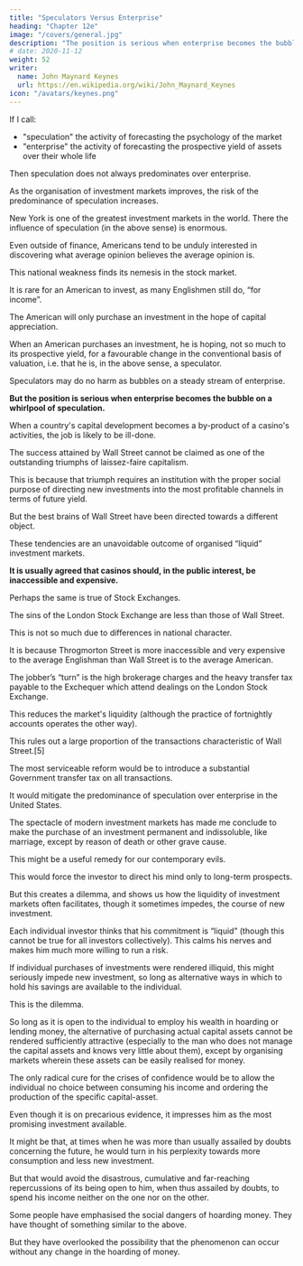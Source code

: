 ```yaml
---
title: "Speculators Versus Enterprise"
heading: "Chapter 12e"
image: "/covers/general.jpg"
description: "The position is serious when enterprise becomes the bubble on a whirlpool of speculation"
# date: 2020-11-12
weight: 52
writer:
  name: John Maynard Keynes
  url: https://en.wikipedia.org/wiki/John_Maynard_Keynes
icon: "/avatars/keynes.png"
---
```



<!-- VI  -->

<!-- These considerations should not lie beyond the purview of the economist. But they must be relegated to their right perspective. If I may be allowed to appropriate the term  -->

If I call:
- "speculation" the activity of forecasting the psychology of the market
- "enterprise" the activity of forecasting the prospective yield of assets over their whole life

 <!-- it is by no means always the case that  -->

Then speculation does not always predominates over enterprise. 

As the organisation of investment markets improves, the risk of the predominance of speculation increases. 


New York is one of the greatest investment markets in the world. There the influence of speculation (in the above sense) is enormous. 

Even outside of finance, Americans tend to be unduly interested in discovering what average opinion believes the average opinion is.

This national weakness finds its nemesis in the stock market. 

It is rare for an American to invest, as many Englishmen still do, “for income”.

The American will only purchase an investment in the hope of capital appreciation. 

When an American purchases an investment, he is hoping, not so much to its prospective yield, for a favourable change in the conventional basis of valuation, i.e. that he is, in the above sense, a speculator.

Speculators may do no harm as bubbles on a steady stream of enterprise. 

**But the position is serious when enterprise becomes the bubble on a whirlpool of speculation.**

When a country's capital development becomes a by-product of a casino's activities, the job is likely to be ill-done.

The success attained by Wall Street cannot be claimed as one of the outstanding triumphs of laissez-faire capitalism.

This is because that triumph requires an institution with the proper social purpose of directing new investments into the most profitable channels in terms of future yield.

<!-- The measure of success attained by Wall Street, regarded as  -->
<!-- — which is not surprising, if I am right in thinking that  -->

But the best brains of Wall Street have been directed towards a different object.

These tendencies are an unavoidable outcome of organised “liquid” investment markets. 

**It is usually agreed that casinos should, in the public interest, be inaccessible and expensive.** 

Perhaps the same is true of Stock Exchanges.

The sins of the London Stock Exchange are less than those of Wall Street.

This is not so much due to differences in national character.

It is because Throgmorton Street is more inaccessible and very expensive to the average Englishman than  Wall Street is to the average American. 

The jobber’s “turn” is the high brokerage charges and the heavy transfer tax payable to the Exchequer which attend dealings on the London Stock Exchange.

This reduces the market's liquidity (although the practice of fortnightly accounts operates the other way).

This rules out a large proportion of the transactions characteristic of Wall Street.[5] 


The most serviceable reform would be to introduce a substantial Government transfer tax on all transactions.

It would mitigate the predominance of speculation over enterprise in the United States. 

The spectacle of modern investment markets has made me conclude to make the purchase of an investment permanent and indissoluble, like marriage, except by reason of death or other grave cause. 

This might be a useful remedy for our contemporary evils.

This would force the investor to direct his mind only to long-term prospects.

But this creates a dilemma, and shows us how the liquidity of investment markets often facilitates, though it sometimes impedes, the course of new investment. 

Each individual investor thinks that his commitment is “liquid” (though this cannot be true for all investors collectively). This calms his nerves and makes him much more willing to run a risk. 

If individual purchases of investments were rendered illiquid, this might seriously impede new investment, so long as alternative ways in which to hold his savings are available to the individual. 

This is the dilemma. 

So long as it is open to the individual to employ his wealth in hoarding or lending money, the alternative of purchasing actual capital assets cannot be rendered sufficiently attractive (especially to the man who does not manage the capital assets and knows very little about them), except by organising markets wherein these assets can be easily realised for money.

The only radical cure for the crises of confidence would be to allow the individual no choice between consuming his income and ordering the production of the specific capital-asset.

 <!-- which afflict the economic life of the modern world  -->

Even though it is on precarious evidence, it impresses him as the most promising investment available.

It might be that, at times when he was more than usually assailed by doubts concerning the future, he would turn in his perplexity towards more consumption and less new investment. 

But that would avoid the disastrous, cumulative and far-reaching repercussions of its being open to him, when thus assailed by doubts, to spend his income neither on the one nor on the other. 


Some people have emphasised the social dangers of hoarding money. They have thought of something similar to the above. 

But they have overlooked the possibility that the phenomenon can occur without any change in the hoarding of money.



